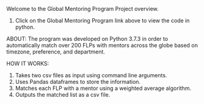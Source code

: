 Welcome to the Global Mentoring Program Project overview.

1. Click on the Global Mentoring Program link above to view the code in python.

ABOUT:
The program was developed on Python 3.7.3 in order to automatically match over 200 FLPs with mentors across the globe based on timezone, preference, and department. 

HOW IT WORKS:
1. Takes two csv files as input using command line arguments.
2. Uses Pandas dataframes to store the information.
3. Matches each FLP with a mentor using a weighted average algorithm.
4. Outputs the matched list as a csv file. 
